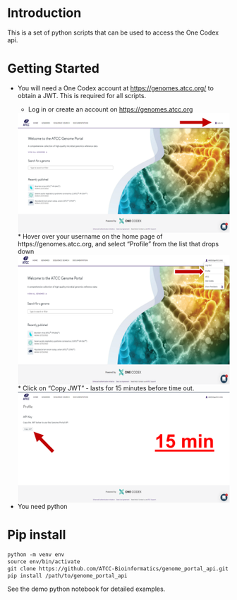 # Introduction
This is a set of python scripts that can be used to access the One Codex api.
# Getting Started
*   You will need a One Codex account at https://genomes.atcc.org/ to obtain a JWT. This is required for all scripts.
    * Log in or create an account on https://genomes.atcc.org 
    <div>
    <img align="left" width="500" src="images/login.png">
      </div>
      <div>
    * Hover over your username on the home page of https://genomes.atcc.org, and select “Profile” from the list that drops down
      </div>
      
    <img align="left" width="500" src="images/profile.png">
      <br>
    * Click on “Copy JWT” - lasts for 15 minutes before time out.
    <br>
    <img align="left" width="500" src="images/copyjwt.png">
      <br>

*   You need python
# Pip install
```
python -m venv env
source env/bin/activate
git clone https://github.com/ATCC-Bioinformatics/genome_portal_api.git
pip install /path/to/genome_portal_api
```
See the demo python notebook for detailed examples.

